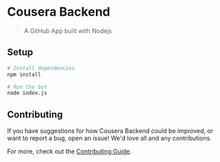 # Cousera Backend

> A GitHub App built with Nodejs

## Setup

```sh
# Install dependencies
npm install

# Run the bot
node index.js
```

## Contributing

If you have suggestions for how Cousera Backend could be improved, or want to report a bug, open an issue! We'd love all and any contributions.

For more, check out the [Contributing Guide](CONTRIBUTING.md).
